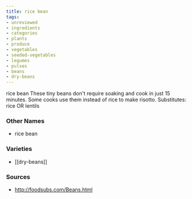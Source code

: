 ```yaml
---
title: rice bean
tags:
- unreviewed
- ingredients
- categories
- plants
- produce
- vegetables
- seeded-vegetables
- legumes
- pulses
- beans
- dry-beans
---
```

rice bean These tiny beans don't require soaking and cook in just 15 minutes. Some cooks use them instead of rice to make risotto. Substitutes: rice OR lentils

### Other Names

* rice bean

### Varieties

* [[dry-beans]]

### Sources
* http://foodsubs.com/Beans.html
